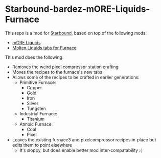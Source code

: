 # Starbound-bardez-mORE-Liquids-Furnace

This repo is a mod for [Starbound](https://playstarbound.com/), based on top of the following mods:
- [mORE Liquids](https://steamcommunity.com/sharedfiles/filedetails/?id=1318339314)
- [Molten Liquids tabs for Furnace](https://steamcommunity.com/sharedfiles/filedetails/?id=2895554927)

This mod does the following:
- Removes the weird pixel compressor station crafting
- Moves the recipes to the furnace's new tabs
- Allows some of the recipes to be crafted in earlier generations:
  - Primitive Furnace:
    - Copper
    - Gold
    - Iron
    - Silver
    - Tungsten
  - Industrial Furnace:
    - Titanium
  - Atmoic Furnace:
    - Coal
    - Pixel
- Leaves the existing furnace3 and pixelcompressor recipes in-place but edits them to point elsewhere
  - It's sloppy, but does enable better mod inter-compatability :(